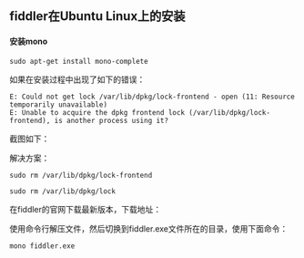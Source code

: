 ## fiddler在Ubuntu Linux上的安装

#### 安装mono
```
sudo apt-get install mono-complete
```

如果在安装过程中出现了如下的错误：
```
E: Could not get lock /var/lib/dpkg/lock-frontend - open (11: Resource temporarily unavailable)
E: Unable to acquire the dpkg frontend lock (/var/lib/dpkg/lock-frontend), is another process using it?
```
截图如下：
![]()

解决方案：
```
sudo rm /var/lib/dpkg/lock-frontend       

sudo rm /var/lib/dpkg/lock

```

在fiddler的官网下载最新版本，下载地址：[](http://fiddler.wikidot.com/mono)

使用命令行解压文件，然后切换到fiddler.exe文件所在的目录，使用下面命令：
```
mono fiddler.exe
```

